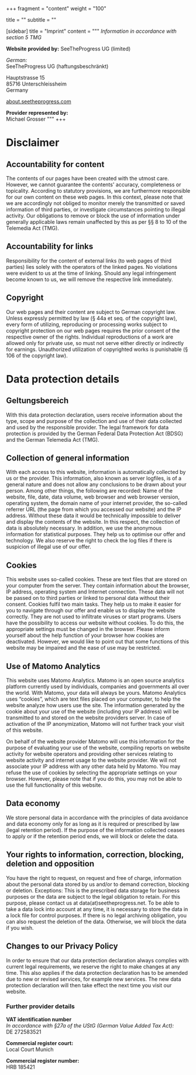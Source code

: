 +++
fragment = "content"
weight = "100"

title = ""
subtitle = ""

[sidebar]
  title = "Imprint"
  content = """
*Information in accordance with section 5 TMG*

**Website provided by:**
SeeTheProgress UG (limited)  

*German:*  
SeeTheProgress UG (haftungsbeschränkt)  

Hauptstrasse 15  
85716 Unterschleissheim  
Germany

[about.seetheprogress.com](https://about.seetheprogress.com)

**Provider represented by:**  
Michael Grosser
"""
+++

# Disclaimer
## Accountability for content
The contents of our pages have been created with the utmost care. However, we cannot guarantee the contents' accuracy, completeness or topicality. According to statutory provisions, we are furthermore responsible for our own content on these web pages. In this context, please note that we are accordingly not obliged to monitor merely the transmitted or saved information of third parties, or investigate circumstances pointing to illegal activity. Our obligations to remove or block the use of information under generally applicable laws remain unaffected by this as per §§ 8 to 10 of the Telemedia Act (TMG).

## Accountability for links
Responsibility for the content of external links (to web pages of third parties) lies solely with the operators of the linked pages. No violations were evident to us at the time of linking. Should any legal infringement become known to us, we will remove the respective link immediately.

## Copyright
Our web pages and their content are subject to German copyright law. Unless expressly permitted by law (§ 44a et seq. of the copyright law), every form of utilizing, reproducing or processing works subject to copyright protection on our web pages requires the prior consent of the respective owner of the rights. Individual reproductions of a work are allowed only for private use, so must not serve either directly or indirectly for earnings. Unauthorized utilization of copyrighted works is punishable (§ 106 of the copyright law).

# Data protection details
## Geltungsbereich

With this data protection declaration, users receive information about the type, scope and purpose of the collection and use of their data collected and used by the responsible provider.
The legal framework for data protection is provided by the German Federal Data Protection Act (BDSG) and the German Telemedia Act (TMG).

## Collection of general information
With each access to this website, information is automatically collected by us or the provider. This information, also known as server logfiles, is of a general nature and does not allow any conclusions to be drawn about your person.
Among other things, the following are recorded: Name of the website, file, date, data volume, web browser and web browser version, operating system, the domain name of your internet provider, the so-called referrer URL (the page from which you accessed our website) and the IP address.
Without these data it would be technically impossible to deliver and display the contents of the website. In this respect, the collection of data is absolutely necessary. In addition, we use the anonymous information for statistical purposes. They help us to optimise our offer and technology. We also reserve the right to check the log files if there is suspicion of illegal use of our offer.

## Cookies
This website uses so-called cookies. These are text files that are stored on your computer from the server. They contain information about the browser, IP address, operating system and Internet connection. These data will not be passed on to third parties or linked to personal data without their consent.
Cookies fulfil two main tasks. They help us to make it easier for you to navigate through our offer and enable us to display the website correctly. They are not used to infiltrate viruses or start programs.
Users have the possibility to access our website without cookies. To do this, the appropriate settings must be changed in the browser. Please inform yourself about the help function of your browser how cookies are deactivated. However, we would like to point out that some functions of this website may be impaired and the ease of use may be restricted.

## Use of Matomo Analytics 
This website uses Matomo Analytics. Matomo is an open source analytics platform currently used by individuals, companies and governments all over the world. With Matomo, your data will always be yours. Matomo Analytics uses “cookies”, which are text files placed on your computer, to help the website analyze how users use the site. The information generated by the cookie about your use of the website (including your IP address) will be transmitted to and stored on the website providers server. In case of activation of the IP anonymization, Matomo will not further track your visit of this website.

On behalf of the website provider Matomo will use this information for the purpose of evaluating your use of the website, compiling reports on website activity for website operators and providing other services relating to website activity and internet usage to the website provider. We will not associate your IP address with any other data held by Matomo. You may refuse the use of cookies by selecting the appropriate settings on your browser. However, please note that if you do this, you may not be able to use the full functionality of this website.

## Data economy
We store personal data in accordance with the principles of data avoidance and data economy only for as long as it is required or prescribed by law (legal retention period). If the purpose of the information collected ceases to apply or if the retention period ends, we will block or delete the data.

## Your rights to information, correction, blocking, deletion and opposition
You have the right to request, on request and free of charge, information about the personal data stored by us and/or to demand correction, blocking or deletion. Exceptions: This is the prescribed data storage for business purposes or the data are subject to the legal obligation to retain.
For this purpose, please contact us at data(at)seetheprogress.net.
To be able to take a data lock into account at any time, it is necessary to store the data in a lock file for control purposes. If there is no legal archiving obligation, you can also request the deletion of the data. Otherwise, we will block the data if you wish.

## Changes to our Privacy Policy
In order to ensure that our data protection declaration always complies with current legal requirements, we reserve the right to make changes at any time. This also applies if the data protection declaration has to be amended due to new or revised services, for example new services. The new data protection declaration will then take effect the next time you visit our website.

### Further provider details
**VAT identification number**  
*In accordance with §27a of the UStG (German Value Added Tax Act):*  
DE 272583521

**Commercial register court:**  
Local Court Munich

**Commercial register number:**  
HRB 185421
